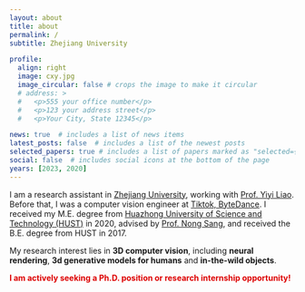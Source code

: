 ```yaml
---
layout: about
title: about
permalink: /
subtitle: Zhejiang University

profile:
  align: right
  image: cxy.jpg
  image_circular: false # crops the image to make it circular
  # address: >
  #   <p>555 your office number</p>
  #   <p>123 your address street</p>
  #   <p>Your City, State 12345</p>

news: true  # includes a list of news items
latest_posts: false  # includes a list of the newest posts
selected_papers: true # includes a list of papers marked as "selected={true}"
social: false  # includes social icons at the bottom of the page
years: [2023, 2020]
---
```


I am a research assistant in [Zhejiang University](https://en.wikipedia.org/wiki/Zhejiang_University), working with [Prof. Yiyi Liao](https://yiyiliao.github.io/). Before that, I was a computer vision engineer at [Tiktok, ByteDance](https://en.wikipedia.org/wiki/TikTok). I received my M.E. degree from [Huazhong University of Science and Technology (HUST)](https://en.wikipedia.org/wiki/Huazhong_University_of_Science_and_Technology) in 2020, advised by [Prof. Nong Sang](https://scholar.google.com/citations?user=ky_ZowEAAAAJ&hl=zh-CN), and received the B.E. degree from HUST in 2017.

My research interest lies in **3D computer vision**, including **neural rendering**, **3d generative models for humans** and **in-the-wild objects**.
 <!-- My past research also involves building human-level intelligent systems, including 3D human pose and shape estimation, 2d human pose estimation and crowd counting. -->
<!-- My research interest lies in neural rendering, including 3d-aware generative model for human and in the wild objects. -->

**<font color="#dd0000">I am actively seeking a Ph.D. position or research internship opportunity!</font>**
